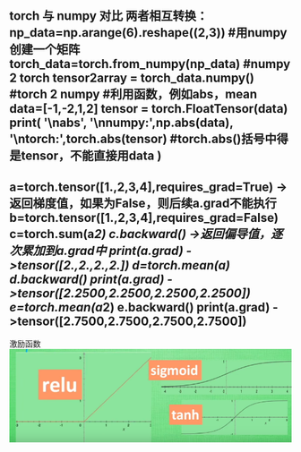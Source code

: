 torch 与 numpy 对比
两者相互转换：
           np_data=np.arange(6).reshape((2,3))    #用numpy创建一个矩阵
           torch_data=torch.from_numpy(np_data)   #numpy 2 torch
           tensor2array = torch_data.numpy()      #torch 2 numpy
#利用函数，例如abs，mean
data=[-1,-2,1,2]
tensor = torch.FloatTensor(data) 
print(
    '\nabs',
    '\nnumpy:',np.abs(data),
    '\ntorch:',torch.abs(tensor)   #torch.abs()括号中得是tensor，不能直接用data
)
-----------------------------------------------------
a=torch.tensor([1.,2,3,4],requires_grad=True)  ->返回梯度值，如果为False，则后续a.grad不能执行
b=torch.tensor([1.,2,3,4],requires_grad=False)
c=torch.sum(a*2)
c.backward()   ->返回偏导值，逐次累加到a.grad中
print(a.grad)  ->tensor([2.,2.,2.,2.])
d=torch.mean(a)
d.backward()
print(a.grad)  ->tensor([2.2500,2.2500,2.2500,2.2500])
e=torch.mean(a*2)
e.backward()
print(a.grad)  ->tensor([2.7500,2.7500,2.7500,2.7500])
---------------------------------------------------------
激励函数
![image](https://github.com/Jinxinxiang5525/jinken/blob/main/%E6%BF%80%E5%8A%B1%E5%87%BD%E6%95%B0.png)
